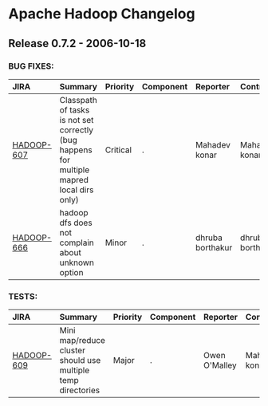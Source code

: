 
<!---
# Licensed to the Apache Software Foundation (ASF) under one
# or more contributor license agreements.  See the NOTICE file
# distributed with this work for additional information
# regarding copyright ownership.  The ASF licenses this file
# to you under the Apache License, Version 2.0 (the
# "License"); you may not use this file except in compliance
# with the License.  You may obtain a copy of the License at
#
#     http://www.apache.org/licenses/LICENSE-2.0
#
# Unless required by applicable law or agreed to in writing, software
# distributed under the License is distributed on an "AS IS" BASIS,
# WITHOUT WARRANTIES OR CONDITIONS OF ANY KIND, either express or implied.
# See the License for the specific language governing permissions and
# limitations under the License.
-->
# Apache Hadoop Changelog

## Release 0.7.2 - 2006-10-18



### BUG FIXES:

| JIRA | Summary | Priority | Component | Reporter | Contributor |
|:---- |:---- | :--- |:---- |:---- |:---- |
| [HADOOP-607](https://issues.apache.org/jira/browse/HADOOP-607) | Classpath of tasks is not set correctly (bug happens for multiple mapred local dirs only) |  Critical | . | Mahadev konar | Mahadev konar |
| [HADOOP-666](https://issues.apache.org/jira/browse/HADOOP-666) | hadoop dfs  does not complain about unknown option |  Minor | . | dhruba borthakur | dhruba borthakur |


### TESTS:

| JIRA | Summary | Priority | Component | Reporter | Contributor |
|:---- |:---- | :--- |:---- |:---- |:---- |
| [HADOOP-609](https://issues.apache.org/jira/browse/HADOOP-609) | Mini map/reduce cluster should use multiple temp directories |  Major | . | Owen O'Malley | Mahadev konar |


